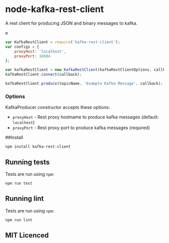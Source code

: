 # node-kafka-rest-client

A rest client for producing JSON and binary messages to kafka.

e

```js
var KafkaRestClient = require('kafka-rest-client');
var configs = {
    proxyHost: 'localhost',
    proxyPort: 18084
};

var kafkaRestClient = new KafkaRestClient(kafkaRestClientOptions, callback);
kafkaRestClient.connect(callback);

kafkaRestClient.produce(topicName, 'Example Kafka Message', callback);

```

### Options

KafkaProducer constructor accepts these options:
  - `proxyHost` - Rest proxy hostname to produce kafka messages (default: `localhost`)
  - `proxyPort` - Rest proxy port to produce kafka messages (required)

##Install

    npm install kafka-rest-client

## Running tests

Tests are run using `npm`:

    npm run test
    
## Running lint

Tests are run using `npm`:

    npm run lint

## MIT Licenced
